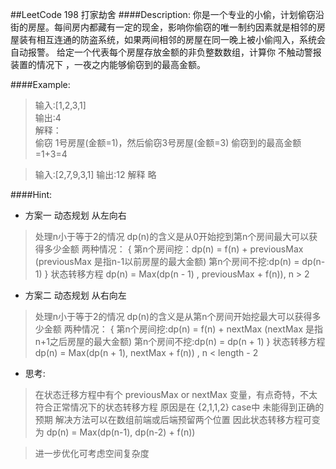 ##LeetCode 198 打家劫舍
####Description:
你是一个专业的小偷，计划偷窃沿街的房屋。每间房内都藏有一定的现金，影响你偷窃的唯一制约因素就是相邻的房屋装有相互连通的防盗系统，如果两间相邻的房屋在同一晚上被小偷闯入，系统会自动报警。
给定一个代表每个房屋存放金额的非负整数数组，计算你 不触动警报装置的情况下 ，一夜之内能够偷窃到的最高金额。
 
####Example:
>输入:[1,2,3,1]  
输出:4  
>解释：  
>偷窃 1号房屋(金额=1)，然后偷窃3号房屋(金额=3) 偷窃到的最高金额=1+3=4

>输入:[2,7,9,3,1]
>输出:12
>解释 略


####Hint:
* 方案一 动态规划 从左向右
> 处理n小于等于2的情况
> dp(n)的含义是从0开始挖到第n个房间最大可以获得多少金额
> 两种情况：
> {
>   第n个房间挖：dp(n) = f(n) + previousMax  (previousMax 是指n-1以前房屋的最大金额)
>   第n个房间不挖:dp(n) = dp(n-1)
> }
> 状态转移方程 dp(n) = Max(dp(n - 1) , previousMax + f(n)), n > 2

+ 方案二 动态规划 从右向左
> 处理n小于等于2的情况
> dp(n)的含义是从第n个房间开始挖最大可以获得多少金额
> 两种情况：
> {
>   第n个房间挖:dp(n) = f(n) + nextMax  (nextMax 是指n+1之后房屋的最大金额)
>   第n个房间不挖:dp(n) = dp(n + 1)
> }
> 状态转移方程 dp(n) = Max(dp(n + 1), nextMax + f(n)) , n < length - 2

+ 思考:
> 在状态迁移方程中有个 previousMax or nextMax 变量，有点奇特，不太符合正常情况下的状态转移方程
> 原因是在 {2,1,1,2} case中 未能得到正确的预期
> 解决方法可以在数组前端或后端预留两个位置
> 因此状态转移方程可变为
> dp(n) = Max(dp(n-1), dp(n-2) + f(n))

> 进一步优化可考虑空间复杂度